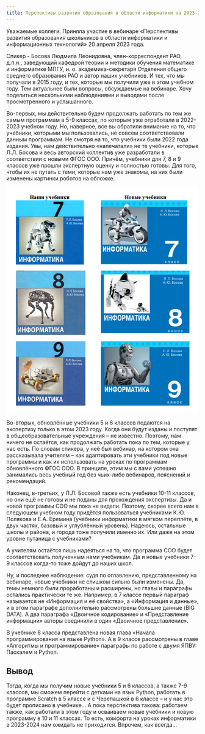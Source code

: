 ```yaml
---
title: Перспективы развития образования в области информатики на 2023-2024 учебный год  
---
```



Уважаемые коллеги. Приняла участие в вебинаре «Перспективы развития образования школьников в области информатики и информационных технологий» 20 апреля 2023 года.

Спикер - Босова Людмила Леонидовна, член-корреспондент РАО, д.п.н., заведующий кафедрой теории и методики обучения математике и информатике МПГУ, и. о. академика-секретаря Отделения общего среднего образования РАО и автор наших учебников. И тех, что мы получали в 2015 году, и тех, которые мы получили уже в этом учебном году. Тем актуальнее были вопросы, обсуждаемые на вебинаре.
Хочу поделиться несколькими наблюдениями и выводами после просмотренного и услышанного. 

Во-первых, мы действительно будем продолжать работать по тем же самым программам в 5-9 классах, по которым уже отработали в 2022-2023 учебном году. Но, наверное, все вы обратили внимание на то, что учебники, которыми мы пользовались, не совсем соответствовали данным программам. Не смотря на  то, что учебники были 2022 года издания. Увы, нам действительно «напечатали» не те учебники, которые Л.Л. Босова и весь авторский коллектив уже разработали в соответствии с новыми ФГОС ООО. Причём, учебники для 7, 8 и 9 классов уже прошли экспертную оценку и полностью готовы. Для того, чтобы их не путать с теми, которые нам уже знакомы, на них были изменены картинки роботов на обложке. 

![Визуальное сравнение двух поколений учебников информатики](/assets/pictures/2023-04-23_21-38.png)

Во-вторых, обновлённые учебники 5 и 6 классов подаются на экспертизу только в этом 2023 году. Когда они будут изданы и поступят в общеобразовательные учреждения – не известно. Поэтому, нам ничего не остаётся, как продолжать работать пока по тем, которые у нас есть. По словам спикера, у неё был вебинар, на котором она рассказывала учителям – как адаптировать эти учебники под новые программы и как их использовать на уроках по программам обновлённого ФГОС ООО. В принципе, этим мы с вами успешно занимались весь учебный год без чьих-либо вебинаров, пояснений и рекомендаций.

Наконец, в-третьих, у Л.Л. Босовой также есть учебники 10-11 классов, но они ещё не готовы и не поданы для прохождения экспертизы. Да и новой программы СОО мы пока не видели. Поэтому, скорее всего нам в следующем учебном году придётся пользоваться учебниками К.Ю. Полякова и Е.А. Еремина (учебники информатики в мягком переплёте, в двух частях, базовый и углублённый уровень). Надеюсь, остальные школы и района, и города тоже получили именно их. Или даже на этом уровне путаница с учебниками? 

А учителям остаётся лишь надеяться на то, что программа СОО будет соответствовать полученным нами учебникам. Да и новые учебники 7-9 классов когда-то тоже дойдут до наших школ. 

Ну, и последнее наблюдение: судя по оглавлению, представленному на вебинаре, новые учебники не слишком сильно были изменены. Да, темы немного были проработаны и расширены, но главы и параграфы остались практически те же. Например, в 7 классе первый параграф называется не «Информация и её свойства», а «Информация и данные», и в этом параграфе дополнительно рассмотрены большие данные (BIG DATA). А два параграфа «Двоичное кодирование» и «Представление информации» авторы соединили в один «Двоичное представление». 

В учебнике  8 класса представлена новая глава «Начала программирования на языке Python». А в 9 классе рассмотрены в главе «Алгоритмы и программирование» параграфы по работе с двумя ЯПВУ: Паскалем и  Python. 

## Вывод

Тогда, когда мы получим новые учебники 5 и 6 классов, а также 7-9 классов, мы сможем перейти с детками на язык Python, работать в программе Scratch в 5 классе и с Черепашкой в 6 классе – и у нас это будет прописано в учебнике… А пока перспектива такова: работаем также, как работали в этом году и осваиваем новые учебники и новую программу в 10 и 11 классах. То есть, комфорта на уроках информатики в 2023-2024 нам ожидать не приходится. Впрочем, как всегда…
